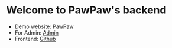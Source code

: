 # Welcome to PawPaw's backend

- Demo website: [PawPaw](https://pawpaw.netlify.app/) 
- For Admin: [Admin](https://pawpaw.netlify.app/admin)
- Frontend: [Github](https://github.com/ThuThao-Jul/pawpawshop-fe)
